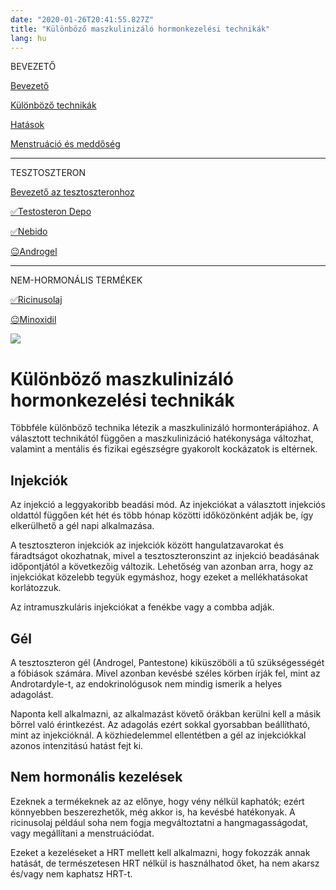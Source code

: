 ```yaml
---
date: "2020-01-26T20:41:55.827Z"
title: "Különböző maszkulinizáló hormonkezelési technikák"
lang: hu
---
```


<div class="floating-columns">

<div class="floating-bar">

BEVEZETŐ

[Bevezető](/#/entry?id=maszkulinizalo-hormonterapia)

[Különböző technikák](/#/entry?id=maszkulinizalo-hormonterapia-technikak)

[Hatások](/#/entry?id=maszkulinizalo-hormonterapia-hatasok)

[Menstruáció és meddőség](/#/entry?id=maszkulinizalo-hormonterapia-menstruacio-meddoseg)

<hr />

TESZTOSZTERON

[Bevezető az tesztoszteronhoz](/#/entry?id=tesztoszteron)

[✅Testosteron Depo](/#/entry?id=testosteron-depo)

[✅Nebido](/#/entry?id=nebido)

[😐Androgel](/#/entry?id=androgel)

<hr />

NEM-HORMONÁLIS TERMÉKEK

[✅Ricinusolaj](/#/entry?id=ricinusolaj)

[😐Minoxidil](/#/entry?id=minoxidil)

</div>

<div class="wiki-content">

<div class="header-image"><img src="assets/images/undraw_medical_care.svg" /></div>

# Különböző maszkulinizáló hormonkezelési technikák

Többféle különböző technika létezik a maszkulinizáló hormonterápiához. A választott technikától függően a maszkulinizáció hatékonysága változhat, valamint a mentális és fizikai egészségre gyakorolt kockázatok is eltérnek.

## Injekciók

Az injekció a leggyakoribb beadási mód. Az injekciókat a választott injekciós oldattól függően két hét és több hónap közötti időközönként adják be, így elkerülhető a gél napi alkalmazása. 

A tesztoszteron injekciók az injekciók között hangulatzavarokat és fáradtságot okozhatnak, mivel a tesztoszteronszint az injekció beadásának időpontjától a következőig változik. Lehetőség van azonban arra, hogy az injekciókat közelebb tegyük egymáshoz, hogy ezeket a mellékhatásokat korlátozzuk.

Az intramuszkuláris injekciókat a fenékbe vagy a combba adják.

## Gél
A tesztoszteron gél (Androgel, Pantestone) kiküszöböli a tű szükségességét a fóbiások számára. Mivel azonban kevésbé széles körben írják fel, mint az Androtardyle-t, az endokrinológusok nem mindig ismerik a helyes adagolást.

Naponta kell alkalmazni, az alkalmazást követő órákban kerülni kell a másik bőrrel való érintkezést. Az adagolás ezért sokkal gyorsabban beállítható, mint az injekcióknál. A közhiedelemmel ellentétben a gél az injekciókkal azonos intenzitású hatást fejt ki.

## Nem hormonális kezelések

Ezeknek a termékeknek az az előnye, hogy vény nélkül kaphatók; ezért könnyebben beszerezhetők, még akkor is, ha kevésbé hatékonyak. A ricinusolaj például soha nem fogja megváltoztatni a hangmagasságodat, vagy megállítani a menstruációdat.

Ezeket a kezeléseket a HRT mellett kell alkalmazni, hogy fokozzák annak hatását, de természetesen HRT nélkül is használhatod őket, ha nem akarsz és/vagy nem kaphatsz HRT-t.

</div>
